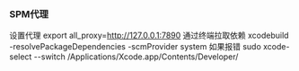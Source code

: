 ### SPM代理
设置代理
export all_proxy=http://127.0.0.1:7890
通过终端拉取依赖
xcodebuild -resolvePackageDependencies -scmProvider system
如果报错
sudo xcode-select --switch /Applications/Xcode.app/Contents/Developer/
